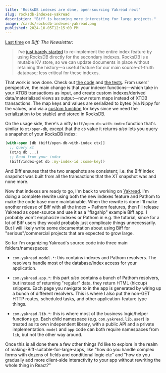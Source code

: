 ```yaml
---
title: 'RocksDB indexes are done, open-sourcing Yakread next'
slug: rocksdb-indexes-yakread
description: "Biff is becoming more interesting for large projects."
image: /cards/rocksdb-indexes-yakread.png
published: 2024-10-05T12:15:00 PM
---
```


[Last time](https://biffweb.com/p/indexes-2/) on _Biff: The Newsletter_:

> I've [just barely started](https://gist.github.com/jacobobryant/2afa53e33c5d658de79d431c30554521) to re-implement
the entire index feature by using RocksDB directly for the secondary indexes. RocksDB is a mutable KV store, so we can
update documents in place without retaining the history&mdash;a useful feature for our main source-of-truth database;
less critical for these indexes.

That work is now done. Check out [the
code](https://github.com/jacobobryant/biff/blob/a3acee38b7976fa928151cf2e15f4632e58eb1d1/src/com/biffweb/impl/index.clj)
and
[the
tests](https://github.com/jacobobryant/biff/blob/a3acee38b7976fa928151cf2e15f4632e58eb1d1/test/com/biffweb/impl/index_test.clj).
From users' perspective, the main change is that your indexer functions&mdash;which take in your XTDB transactions as
input, and create custom indexes/derived data/materialized views as output&mdash;now return maps instead of XTDB
transactions. The map keys and values are serialized to bytes (via Nippy for the values, and via a [custom
function](https://github.com/jacobobryant/biff/blob/a3acee38b7976fa928151cf2e15f4632e58eb1d1/src/com/biffweb/impl/index.clj#L27)
for keys since we need the serialization to be stable) and stored in RocksDB.

On the usage side, there's a nifty `biff/open-db-with-index` function that's similar to `xt/open-db`, except that the
`db` value it returns _also_ lets you query a snapshot of your RocksDB index:

```clojure
(with-open [db (biff/open-db-with-index ctx)]
  ;; Query xt
  (xt/q db ...)
  ;; Read from your index
  (biff/index-get db :my-index-id :some-key))
```

And Biff ensures that the two snapshots are consistent; i.e. the Biff index snapshot was built from all the transactions that
the XT snapshot was and none more.

Now that indexes are ready to go, I'm back to working on [Yakread](https://yakread.com). I'm doing a complete rewrite
using both the new indexes feature and Pathom to make the code base more maintainable. When the rewrite is done I'll
make another release of Biff with all the index + Pathom features, then I'll release Yakread as open-source and use it
as a "flagship" example Biff app. I probably won't emphasize indexes or Pathom in e.g. the tutorial, since for a lot of
Biff users they would probably just complicate things unnecessarily. But I will likely write some documentation about
using Biff for "serious"/commercial projects that are expected to grow large.

So far I'm organizing Yakread's source code into three main folders/namespaces:

- `com.yakread.model.*`: this contains indexes and Pathom resolvers. The resolvers handle most of the database/index
  access for your application.

- `com.yakread.app.*`: this part _also_ contains a bunch of Pathom resolvers, but instead of returning "regular" data,
  they return HTML (hiccup) snippets. Each page you navigate to in the app is generated by wiring up a bunch of
  different resolvers. This is where I also put the non-GET HTTP routes, scheduled tasks, and other
  application-feature type things.

- `com.yakread.lib.*`: this is where most of the business logic/helper functions go. Each child namespace (e.g.
  `com.yakread.lib.user`) is treated as its own independent library, with a public API and a private implementation.
  `model` and `app` code can both require namespaces from `lib`, but not the other way around.

Once this is all done there a few other things I'd like to explore in the realm of making-Biff-suitable-for-large-apps,
like "how do you handle complex forms with dozens of fields and conditional logic etc" and "how do you gradually add
more client-side interactivity to your app without rewriting the whole thing in React?"
